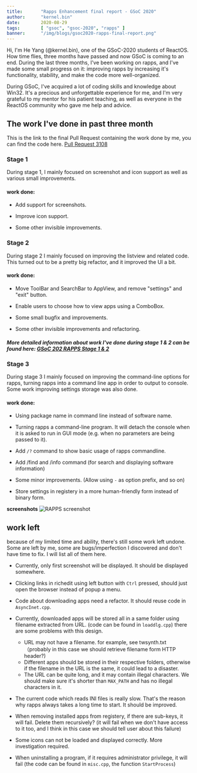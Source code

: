 ```yaml
---
title:       "Rapps Enhancement final report - GSoC 2020"
author:      "kernel.bin"
date:        2020-08-29
tags:        [ "gsoc", "gsoc-2020", "rapps" ]
banner:      "/img/blogs/gsoc2020-rapps-final-report.png"
---
```


Hi, I'm He Yang (@kernel.bin), one of the GSoC-2020 students of ReactOS.
How time flies, three months have passed and now GSoC is coming to an end. During the last three months, I've been working on rapps, and I've made some small progress on it: improving rapps by increasing it's functionality, stability, and make the code more well-organized.

During GSoC, I've acquired a lot of coding skills and knowledge about Win32. It's a precious and unforgettable experience for me, and I'm very grateful to my mentor for his patient teaching, as well as everyone in the ReactOS community who gave me help and advice.

## The work I've done in past three month

This is the link to the final Pull Request containing the work done by me, you can find the code here.
[Pull Request 3108](https://github.com/reactos/reactos/pull/3108)

### Stage 1

During stage 1, I mainly focused on screenshot and icon support as well as various small improvements.

#### work done:
- Add support for screenshots. 

- Improve icon support. 

- Some other invisible improvements.

### Stage 2

During stage 2 I mainly focused on improving the listview and related code. This turned out to be a pretty big refactor, and it improved the UI a bit.

#### work done:
- Move ToolBar and SearchBar to AppView, and remove "settings" and "exit" button.

- Enable users to choose how to view apps using a ComboBox.

- Some small bugfix and improvements. 

- Some other invisible improvements and refactoring.

##### More detailed information about work I've done during stage 1 & 2 can be found here: [GSoC 202 RAPPS Stage 1 & 2](/blogs/gsoc-2020-rapps-stage12/)

### Stage 3

During stage 3 I mainly focused on improving the command-line options for rapps, turning rapps into a command line app in order to output to console. Some work improving settings storage was also done.

#### work done:

- Using package name in command line instead of software name.

- Turning rapps a command-line program. It will detach the console when it is asked to run in GUI mode (e.g. when no parameters are being passed to it).

- Add ```/?``` command to show basic usage of rapps commandline.

- Add /find and /info command (for search and displaying software information)

- Some minor improvements. (Allow using ```-``` as option prefix, and so on)

- Store settings in registery in a more human-friendly form instead of binary form.

**screenshots**
![RAPPS screenshot](/img/blogs/gsoc2020-rapps-final-report.png)

## work left
because of my limited time and ability, there's still some work left undone. Some are left by me, some are bugs/imperfection I discovered and don't have time to fix. I will list all of them here.


- Currently, only first screenshot will be displayed. It should be displayed somewhere.

- Clicking links in richedit using left button with ```Ctrl``` pressed, should just open the browser instead of popup a menu.

- Code about downloading apps need a refactor. It should reuse code in ```AsyncInet.cpp```.

- Currently, downloaded apps will be stored all in a same folder using filename extracted from URL. (code can be found in ```loaddlg.cpp```) there are some problems with this design. 

    - URL may not have a filename. for example, see twsynth.txt （probably in this case we should retrieve filename form HTTP header?)
    - Different apps should be stored in their respective folders, otherwise if the filename in the URL is the same, it could lead to a disaster.
    - The URL can be quite long, and it may contain illegal characters. We should make sure it's shorter than ```MAX_PATH``` and has no illegal characters in it.

- The current code which reads INI files is really slow. That's the reason why rapps always takes a long time to start. It should be improved.

- When removing installed apps from registery, if there are sub-keys, it will fail. Delete them recursively? (it will fail when we don't have access to it too, and I think in this case we should tell user about this failure)

- Some icons can not be loaded and displayed correctly. More investigation required.

- When uninstalling a program, if it requires administrator privilege, it will fail (the code can be found in ```misc.cpp```,  the function ```StartProcess```)
